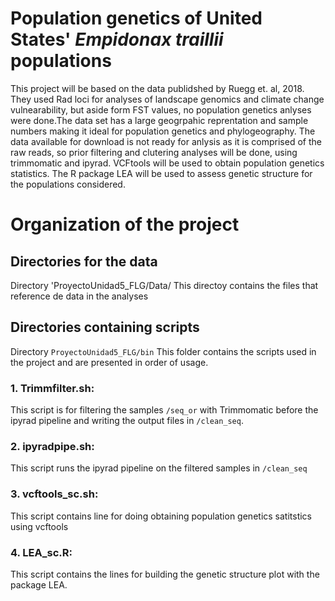 # Population genetics of United States' *Empidonax traillii* populations

This project will be based on the data publidshed by Ruegg et. al, 2018.
They used Rad loci for analyses of landscape genomics and climate change vulnearability, but aside form FST values, no population genetics anlyses were done.The data set has a large geogrpahic reprentation and sample numbers making it ideal for population genetics and phylogeography. 
The data available for download is not ready for anlysis as it is comprised of the raw reads, so prior filtering and clutering analyses will be done, using trimmomatic and ipyrad.
VCFtools will be used to obtain population genetics statistics.
The R package LEA will be used to assess genetic structure for the populations considered.

# Organization of the project

## Directories for the data

Directory 'ProyectoUnidad5_FLG/Data/ This directoy contains the files that reference de data in the analyses

## Directories containing scripts

Directory `ProyectoUnidad5_FLG/bin` This folder contains the scripts used in the project and are presented in order of usage.

### 1. Trimmfilter.sh:
This script is for filtering the samples `/seq_or` with Trimmomatic before the ipyrad pipeline and writing the output files in `/clean_seq`. 

### 2. ipyradpipe.sh:
This script runs the ipyrad pipeline on the filtered samples in `/clean_seq`

### 3. vcftools_sc.sh:
This script contains line for doing obtaining population genetics satitstics using vcftools

### 4. LEA_sc.R:
This script contains the lines for building the genetic structure plot with the package LEA.
 

